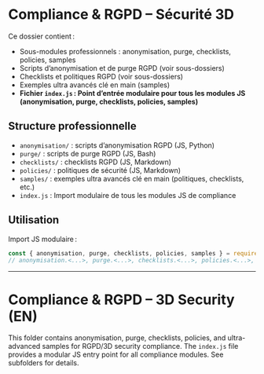 # Compliance & RGPD – Sécurité 3D

Ce dossier contient :
- Sous-modules professionnels : anonymisation, purge, checklists, policies, samples
- Scripts d’anonymisation et de purge RGPD (voir sous-dossiers)
- Checklists et politiques RGPD (voir sous-dossiers)
- Exemples ultra avancés clé en main (samples)
- **Fichier `index.js` : Point d’entrée modulaire pour tous les modules JS (anonymisation, purge, checklists, policies, samples)**

## Structure professionnelle
- `anonymisation/` : scripts d’anonymisation RGPD (JS, Python)
- `purge/` : scripts de purge RGPD (JS, Bash)
- `checklists/` : checklists RGPD (JS, Markdown)
- `policies/` : politiques de sécurité (JS, Markdown)
- `samples/` : exemples ultra avancés clé en main (politiques, checklists, etc.)
- `index.js` : Import modulaire de tous les modules JS de compliance

## Utilisation

Import JS modulaire :
```js
const { anonymisation, purge, checklists, policies, samples } = require('./compliance');
// anonymisation.<...>, purge.<...>, checklists.<...>, policies.<...>, samples.policies, ...
```

---

# Compliance & RGPD – 3D Security (EN)

This folder contains anonymisation, purge, checklists, policies, and ultra-advanced samples for RGPD/3D security compliance. The `index.js` file provides a modular JS entry point for all compliance modules.
See subfolders for details.
